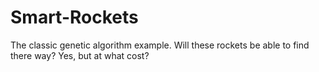 # Smart-Rockets
The classic genetic algorithm example. Will these rockets be able to find there way? Yes, but at what cost?
